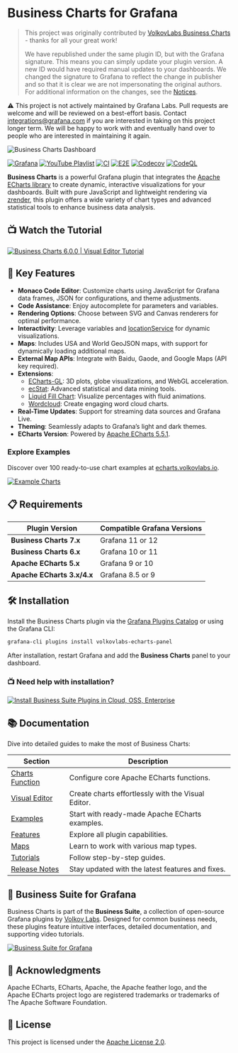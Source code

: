 # Business Charts for Grafana
>This project was originally contributed by [VolkovLabs Business Charts](https://github.com/volkovlabs/business-charts) - thanks for all your great work!
>
>We have republished under the same plugin ID, but with the Grafana signature. This means you can simply update your plugin version. A new ID would have required manual updates to your dashboards. We changed the signature to Grafana to reflect the change in publisher and so that it is clear we are not impersonating the original authors. For additional information on the changes, see the [Notices](/NOTICES).

⚠️ This project is not actively maintained by Grafana Labs. Pull requests are welcome and will be reviewed on a best-effort basis. Contact integrations@grafana.com if you are interested in taking on this project longer term. We will be happy to work with and eventually hand over to people who are interested in maintaining it again.

![Business Charts Dashboard](https://github.com/VolkovLabs/business-charts/raw/main/src/img/dashboard.png)

[![Grafana](https://img.shields.io/badge/Grafana-12.1-orange)](https://grafana.com/)
[![YouTube Playlist](https://img.shields.io/badge/YouTube-Playlist-red)](https://youtube.com/playlist?list=PLPow72ygztmQHGWFqksEf3LebUfhqBfFu)
[![CI](https://github.com/volkovlabs/business-charts/workflows/CI/badge.svg)](https://github.com/volkovlabs/business-charts/actions/workflows/ci.yml)
[![E2E](https://github.com/volkovlabs/business-charts/workflows/E2E/badge.svg)](https://github.com/volkovlabs/business-charts/actions/workflows/e2e.yml)
[![Codecov](https://codecov.io/gh/VolkovLabs/business-charts/branch/main/graph/badge.svg)](https://codecov.io/gh/VolkovLabs/business-charts)
[![CodeQL](https://github.com/VolkovLabs/business-charts/actions/workflows/codeql-analysis.yml/badge.svg)](https://github.com/VolkovLabs/business-charts/actions/workflows/codeql-analysis.yml)

**Business Charts** is a powerful Grafana plugin that integrates the [Apache ECharts library](https://echarts.apache.org/en/index.html) to create dynamic, interactive visualizations for your dashboards. Built with pure JavaScript and lightweight rendering via [zrender](http://ecomfe.github.io/zrender/), this plugin offers a wide variety of chart types and advanced statistical tools to enhance business data analysis.

## 📺 **Watch the Tutorial**

[![Business Charts 6.0.0 | Visual Editor Tutorial](https://raw.githubusercontent.com/volkovlabs/business-charts/main/img/business-charts.png)](https://youtu.be/adOjUxrfysc)

## 🚀 Key Features

- **Monaco Code Editor**: Customize charts using JavaScript for Grafana data frames, JSON for configurations, and theme adjustments.
- **Code Assistance**: Enjoy autocomplete for parameters and variables.
- **Rendering Options**: Choose between SVG and Canvas renderers for optimal performance.
- **Interactivity**: Leverage variables and [locationService](https://grafana.com/docs/grafana/latest/developers/plugins/create-a-grafana-plugin/extend-a-plugin/add-support-for-variables/#set-a-variable-from-your-plugin) for dynamic visualizations.
- **Maps**: Includes USA and World GeoJSON maps, with support for dynamically loading additional maps.
- **External Map APIs**: Integrate with Baidu, Gaode, and Google Maps (API key required).
- **Extensions**:
  - [ECharts-GL](https://github.com/ecomfe/echarts-gl): 3D plots, globe visualizations, and WebGL acceleration.
  - [ecStat](https://github.com/ecomfe/echarts-stat): Advanced statistical and data mining tools.
  - [Liquid Fill Chart](https://github.com/ecomfe/echarts-liquidfill): Visualize percentages with fluid animations.
  - [Wordcloud](https://github.com/ecomfe/echarts-wordcloud): Create engaging word cloud charts.
- **Real-Time Updates**: Support for streaming data sources and Grafana Live.
- **Theming**: Seamlessly adapts to Grafana’s light and dark themes.
- **ECharts Version**: Powered by [Apache ECharts 5.5.1](https://github.com/apache/echarts/releases/tag/5.5.1).

### Explore Examples

Discover over 100 ready-to-use chart examples at [echarts.volkovlabs.io](https://echarts.volkovlabs.io).

[![Example Charts](https://github.com/VolkovLabs/business-charts/raw/main/src/img/examples.png)](https://echarts.volkovlabs.io)

## 📋 Requirements

| Plugin Version             | Compatible Grafana Versions |
| -------------------------- | --------------------------- |
| **Business Charts 7.x**    | Grafana 11 or 12            |
| **Business Charts 6.x**    | Grafana 10 or 11            |
| **Apache ECharts 5.x**     | Grafana 9 or 10             |
| **Apache ECharts 3.x/4.x** | Grafana 8.5 or 9            |

## 🛠️ Installation

Install the Business Charts plugin via the [Grafana Plugins Catalog](https://grafana.com/grafana/plugins/volkovlabs-echarts-panel/) or using the Grafana CLI:

```bash
grafana-cli plugins install volkovlabs-echarts-panel
```

After installation, restart Grafana and add the **Business Charts** panel to your dashboard.

### 📺 **Need help with installation?**

[![Install Business Suite Plugins in Cloud, OSS, Enterprise](https://raw.githubusercontent.com/volkovlabs/.github/main/started.png)](https://youtu.be/1qYzHfPXJF8)

## 📚 Documentation

Dive into detailed guides to make the most of Business Charts:

| Section                                                                      | Description                                        |
| ---------------------------------------------------------------------------- | -------------------------------------------------- |
| [Charts Function](https://volkovlabs.io/plugins/business-charts/options/)    | Configure core Apache ECharts functions.           |
| [Visual Editor](https://volkovlabs.io/plugins/business-charts/visualeditor/) | Create charts effortlessly with the Visual Editor. |
| [Examples](https://volkovlabs.io/plugins/business-charts/examples/)          | Start with ready-made Apache ECharts examples.     |
| [Features](https://volkovlabs.io/plugins/business-charts/features/)          | Explore all plugin capabilities.                   |
| [Maps](https://volkovlabs.io/plugins/business-charts/maps/)                  | Learn to work with various map types.              |
| [Tutorials](https://volkovlabs.io/plugins/business-charts/tutorials/)        | Follow step-by-step guides.                        |
| [Release Notes](https://volkovlabs.io/plugins/business-charts/release/)      | Stay updated with the latest features and fixes.   |

## 🌟 Business Suite for Grafana

Business Charts is part of the **Business Suite**, a collection of open-source Grafana plugins by [Volkov Labs](https://volkovlabs.io/). Designed for common business needs, these plugins feature intuitive interfaces, detailed documentation, and supporting video tutorials.

[![Business Suite for Grafana](https://raw.githubusercontent.com/VolkovLabs/.github/main/business.png)](https://volkovlabs.io/plugins/)

## 🙏 Acknowledgments

Apache ECharts, ECharts, Apache, the Apache feather logo, and the Apache ECharts project logo are registered trademarks or trademarks of The Apache Software Foundation.

## 📜 License

This project is licensed under the [Apache License 2.0](https://github.com/volkovlabs/business-charts/blob/main/LICENSE).
